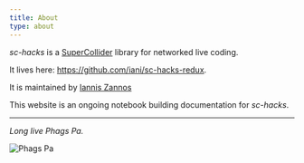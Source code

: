 ```yaml
---
title: About
type: about
---
```


*sc-hacks* is a [SuperCollider](https://supercollider.github.io/) library for networked live coding.

It lives here: https://github.com/iani/sc-hacks-redux.

It is maintained by [Iannis Zannos](https://iani.github.io/)

This website is an ongoing notebook building documentation for *sc-hacks*.

-----

_Long live Phags Pa._ 

![Phags Pa](phagspa.jpg)

